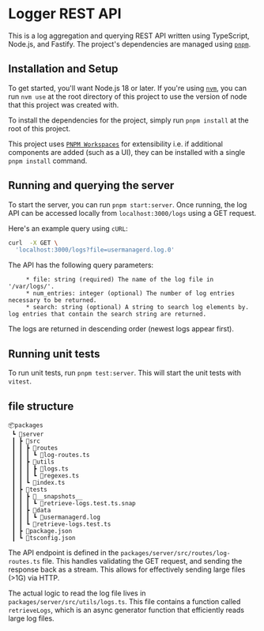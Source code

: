 # Logger REST API

This is a log aggregation and querying REST API written using TypeScript, Node.js, and Fastify. The project's dependencies are managed using [`pnpm`](https://pnpm.io/installation). 

## Installation and Setup
To get started, you'll want Node.js 18 or later. If you're using [`nvm`](https://github.com/nvm-sh/nvm?tab=readme-ov-file#installing-and-updating), you can run `nvm use` at the root directory of this project to use the version of node that this project was created with. 

To install the dependencies for the project, simply run `pnpm install` at the root of this project.

This project uses [`PNPM Workspaces`](https://pnpm.io/workspaces) for extensibility i.e. if additional components are added (such as a UI), they can be installed with a single `pnpm install` command.

## Running and querying the server

 To start the server, you can run `pnpm start:server`. Once running, the log API can be accessed locally from `localhost:3000/logs` using a GET request. 

Here's an example query using `cURL`:

```sh
curl  -X GET \
  'localhost:3000/logs?file=usermanagerd.log.0'
```

The API has the following query parameters:

```
	 * file: string (required) The name of the log file in '/var/logs/'.
	 * num_entries: integer (optional) The number of log entries necessary to be returned.
	 * search: string (optional) A string to search log elements by. log entries that contain the search string are returned.
```

The logs are returned in descending order (newest logs appear first).

## Running unit tests

To run unit tests, run `pnpm test:server`. This will start the unit tests with `vitest`.

## file structure
```
📦packages
 ┗ 📂server
 ┃ ┣ 📂src
 ┃ ┃ ┣ 📂routes
 ┃ ┃ ┃ ┗ 📜log-routes.ts
 ┃ ┃ ┣ 📂utils
 ┃ ┃ ┃ ┣ 📜logs.ts
 ┃ ┃ ┃ ┗ 📜regexes.ts
 ┃ ┃ ┗ 📜index.ts
 ┃ ┣ 📂tests
 ┃ ┃ ┣ 📂__snapshots__
 ┃ ┃ ┃ ┗ 📜retrieve-logs.test.ts.snap
 ┃ ┃ ┣ 📂data
 ┃ ┃ ┃ ┗ 📜usermanagerd.log
 ┃ ┃ ┗ 📜retrieve-logs.test.ts
 ┃ ┣ 📜package.json
 ┃ ┗ 📜tsconfig.json
```

The API endpoint is defined in the `packages/server/src/routes/log-routes.ts` file. This handles validating the GET request, and sending the response back as a stream. This allows for effectively sending large files (>1G) via HTTP. 

The actual logic to read the log file lives in `packages/server/src/utils/logs.ts`. This file contains a function called `retrieveLogs`, which is an async generator function that efficiently reads large log files.
